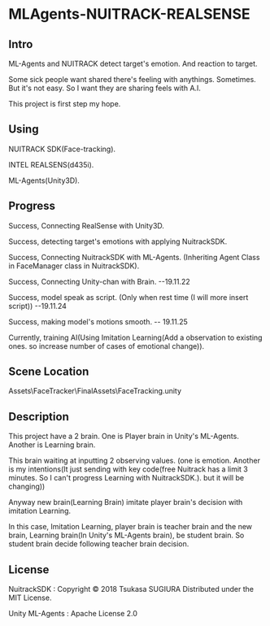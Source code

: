 ﻿# MLAgents-NUITRACK-REALSENSE
## Intro
ML-Agents and NUITRACK detect target's emotion. And reaction to target.

Some sick people want shared there's feeling with anythings. Sometimes. But it's not easy. So I want they are sharing feels with A.I.

This project is first step my hope.

## Using
NUITRACK SDK(Face-tracking).

INTEL REALSENS(d435i).

ML-Agents(Unity3D).

## Progress
Success, Connecting RealSense with Unity3D.

Success, detecting target's emotions with applying NuitrackSDK.

Success, Connecting NuitrackSDK with ML-Agents. (Inheriting Agent Class in FaceManager class in NuitrackSDK).

Success, Connecting Unity-chan with Brain. --19.11.22

Success, model speak as script. (Only when rest time (I will more insert script)) --19.11.24

Success, making model's motions smooth. -- 19.11.25

Currently, training AI(Using Imitation Learning(Add a observation to existing ones. so increase number of cases of emotional change)).

## Scene Location
Assets\FaceTracker\FinalAssets\FaceTracking.unity

## Description
This project have a 2 brain. One is Player brain in Unity's ML-Agents. Another is Learning brain.

This brain waiting at inputting 2 observing values. (one is emotion. Another is my intentions(It just sending with key code(free Nuitrack has a limit 3 minutes. So I can't progress Learning with NuitrackSDK.). but it will be changing)) 

Anyway new brain(Learning Brain) imitate player brain's decision with imitation Learning.

In this case, Imitation Learning, player brain is teacher brain and the new brain, Learning brain(In Unity's ML-Agents brain), be student brain. So student brain decide following teacher brain decision.

## License
NuitrackSDK : Copyright © 2018 Tsukasa SUGIURA Distributed under the MIT License.

Unity ML-Agents : Apache License 2.0

